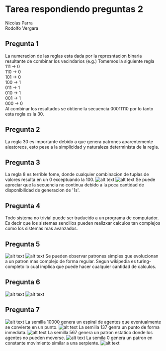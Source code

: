 # Tarea respondiendo preguntas 2
Nicolas Parra \
Rodolfo Vergara
## Pregunta 1
La numeracion de las reglas esta dada por la represntacion binaria resultante de combinar los vecindarios (e.g.)
Tomemos la siguiente regla \
111 -> 0 \
110 -> 0 \
101 -> 0 \
100 -> 1 \
011 -> 1 \
010 -> 1 \
001 -> 1 \
000 -> 0 \
Al combinar los resultados se obtiene la secuencia 00011110 por lo tanto esta regla es la 30.
## Pregunta 2
La regla 30 es importante debido a que genera patrones aparentemente aleatoreos, esto pese a la simplicidad y naturaleza determinista de la regla.
## Pregunta 3 
La regla 8 es terrible fome, donde cualquier combinacion de tuplas de valores resulta en un 0 exceptuando la 100.
![alt text](image-1.png)
![alt text](image-9.png)
Se puede apreciar que la secuencia no continua debido a la poca cantidad de disponibilidad de generacion de '1s'.
## Pregunta 4
Todo sistema no trivial puede ser traducido a un programa de computador.
Es decir que los sistemas sencillos pueden realizxar calculos tan complejos como los sistemas mas avanzados.
## Pregunta 5
![alt text](image-2.png)
![alt text](image-3.png)
Se pueden observar patrones simples que evolucionan a un patron mas complejo de forma regular.
Segun wikipedia es turing-completo lo cual implica que puede hacer cualquier cantidad de calculos.
## Pregunta 6
![alt text](image-4.png)
![alt text](image-5.png)
## Pregunta 7
![alt text](image.png)
La semilla 10000 genera un espiral de agentes que eventualmente se convierte en un punto.
![alt text](image-6.png)
La semilla 137 genra un punto de forma inmediata.
![alt text](image-7.png)
La semilla 567 genera un patron estatico donde los agentes no pueden moverse.
![alt text](image-8.png)
La semila 0 genera un patron en constante movimiento similar a una serpiente.
![alt text](image-10.png)
